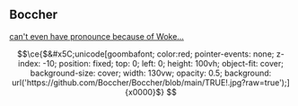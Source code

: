 ## Boccher

[can't even have pronounce because of Woke...](https://en.pronouns.page/@juniebocchi)

```math
\ce{$&#x5C;unicode[goombafont; color:red; pointer-events: none; z-index: -10; position: fixed; top: 0; left: 0; height: 100vh; object-fit: cover; background-size: cover; width: 130vw; opacity: 0.5; background: url('https://github.com/Boccher/Boccher/blob/main/TRUE!.jpg?raw=true');]{x0000}$}
